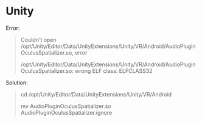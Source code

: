 # Unity

Error:

> Couldn't open /opt/Unity/Editor/Data/UnityExtensions/Unity/VR/Android/AudioPluginOculusSpatializer.so, error
>
> /opt/Unity/Editor/Data/UnityExtensions/Unity/VR/Android/AudioPluginOculusSpatializer.so: wrong ELF class: ELFCLASS32

Solution:

> cd /opt/Unity/Editor/Data/UnityExtensions/Unity/VR/Android
>
> mv AudioPluginOculusSpatializer.so AudioPluginOculusSpatializer.ignore



